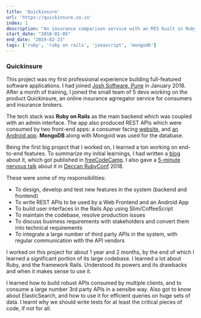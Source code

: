 ```yaml
---
title: 'Quickinsure'
url: 'https://quickinsure.co.in'
index: 1
description: "An insurance comparison service with an MIS built in Ruby on Rails. Worked as a full-stack developer in a team of 5 for over a year."
start_date: "2018-01-05"
end_date: "2019-02-23"
tags: ['ruby', 'ruby on rails', 'javascript', 'mongodb']
---
```


### <a href='https://quickinsure.co.in' target='_blank' style="text-decoration:none; color:unset">Quickinsure</a>

This project was my first professional experience building full-featured software applications. I had joined <a href='http://joshsoftware.com/' target='_blank'>Josh Software, Pune</a> in January 2018. After a month of training, I joined the small team of 5 devs working on the product Quickinsure, an online insurance agrregator service for consumers and insurance brokers.

The tech stack was **Ruby on Rails** as the main backend which was coupled with an admin interface. The app also produced REST APIs which were consumed by two front-end apps: a consumer facing <a href="https://quickinsure.co.in" target="_blank"> website</a>, and <a href="https://play.google.com/store/apps/details?id=in.callific.quickinsure&hl=en_IN" target="_blank">an Android app</a>. **MongoDB** along with Mongoid was used for the database.

Being the first big project that I worked on, I learned a ton working on end-to-end features. To summarize my initial learnings, I had written a <a href="https://medium.com/free-code-camp/what-i-learned-from-my-first-ever-software-development-internship-701aa756a72f" target="_blank">blog</a> about it, which got published in <a href="https://www.freecodecamp.org/news/what-i-learned-from-my-first-ever-software-development-internship-701aa756a72f/" target="_blank">freeCodeCamp</a>. I also gave a <a href="https://youtu.be/Qysn40rvPFc?t=256" target="_blank"> 5-minute nervous talk</a> about it in <a href="https://www.deccanrubyconf.org/" target="_blank">Deccan RubyConf</a> 2018.

These were some of my responsibilities:
- To design, develop and test new features in the system (backend and frontend)
- To write REST APIs to be used by a Web Frontend and an Android App
- To build user interfaces in the Rails App using Slim/CoffeeScript
- To maintain the codebase, resolve production issues 
- To discuss business requirements with stakeholders and convert them into technical requirements
- To integrate a large number of third party APIs in the system, with regular communication with the API vendors

I worked on this project for about 1 year and 2 months, by the end of which I learned a significant portion of its large codebase. I learned a lot about Ruby, and the framework Rails. Understood its powers and its drawbacks and when it makes sense to use it.

I learned how to build robust APIs consumed by multiple clients, and to consume a large number 3rd party APIs in a sensibe way. Also got to know about ElasticSearch, and how to use it for efficient queries on huge sets of data. I learnt why we should write tests for at least the critical pieces of code, if not for all.